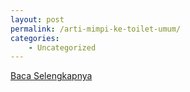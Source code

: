 ```yaml
---
layout: post
permalink: /arti-mimpi-ke-toilet-umum/
categories:
    - Uncategorized
---
```


[Baca Selengkapnya](/01)